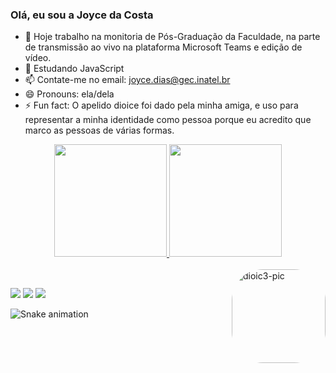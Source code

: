 ### Olá, eu sou a Joyce da Costa

- 🔭 Hoje trabalho na monitoria de Pós-Graduação da Faculdade, na parte de transmissão ao vivo na plataforma Microsoft Teams e edição de vídeo.
- 🌱 Estudando JavaScript
- 📫 Contate-me no email: joyce.dias@gec.inatel.br
- 😄 Pronouns: ela/dela
- ⚡ Fun fact: O apelido dioice foi dado pela minha amiga, e uso para representar a minha identidade como pessoa porque eu acredito que marco as pessoas de várias formas.
  
<div align="center">
  <a href="https://github.com/dioic3">
  <img height="180em" src="https://github-readme-stats.vercel.app/api?username=dioic3&show_icons=true&theme=cobalt&include_all_commits=true&count_private=true"/>
  <img height="180em" src="https://github-readme-stats.vercel.app/api/top-langs/?username=dioic3&layout=compact&langs_count=7&theme=cobalt"/>
</div>
<div style="display: inline_block"><br>
  <img align="right" alt="dioic3-pic" height="150" style="border-radius:50px;" src="https://media.discordapp.net/attachments/876949125671833654/917261719724752946/download20211201005023.png">
</div>
  
  ##
 
<div> 
  <a href="https://www.instagram.com/diioice/" target="_blank"><img src="https://img.shields.io/badge/-Instagram-%23E4405F?style=for-the-badge&logo=instagram&logoColor=white" target="_blank"></a>
 	<a href="https://www.twitch.tv/euquerocomida" target="_blank"><img src="https://img.shields.io/badge/Twitch-9146FF?style=for-the-badge&logo=twitch&logoColor=white" target="_blank"></a>
  <a href="https://www.linkedin.com/in/joyce-dacosta/" target="_blank"><img src="https://img.shields.io/badge/-LinkedIn-%230077B5?style=for-the-badge&logo=linkedin&logoColor=white" target="_blank"></a> 
 
![Snake animation](https://github.com/dioic3/dioic3/blob/output/github-contribution-grid-snake.svg)
 
</div>
